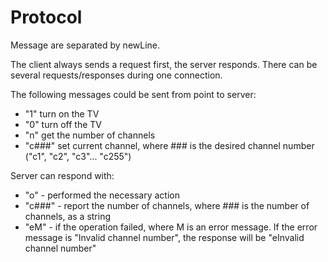 # Protocol

Message are separated by newLine.

The client always sends a request first, the server responds.
There can be several requests/responses during one connection.

The following messages could be sent from point to server:
* "1" turn on the TV
* "0" turn off the TV
* "n" get the number of channels
* "c###" set current channel, where ### is the desired channel number ("c1", "c2", "c3"... "c255")

Server can respond with:
* "o" - performed the necessary action
* "c###" - report the number of channels, where ### is the number of channels, as a string
* "eM" - if the operation failed, where M is an error message. If the error message is 
  "Invalid channel number", the response will be "eInvalid channel number"
